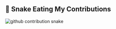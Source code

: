 ## 🐍 Snake Eating My Contributions

![github contribution snake](https://github.com/kieugiathinh/snk/blob/output/github-contribution-grid-snake-ocean.gif?raw=true)
